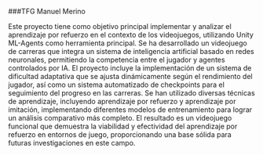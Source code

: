 ###TFG Manuel Merino

Este proyecto tiene como objetivo principal implementar y analizar el aprendizaje por
refuerzo en el contexto de los videojuegos, utilizando Unity ML-Agents como herramienta
principal. Se ha desarrollado un videojuego de carreras que integra un sistema de inteligencia
artificial basado en redes neuronales, permitiendo la competencia entre el jugador y agentes
controlados por IA. El proyecto incluye la implementación de un sistema de dificultad
adaptativa que se ajusta dinámicamente según el rendimiento del jugador, así como un
sistema automatizado de checkpoints para el seguimiento del progreso en las carreras.
Se han utilizado diversas técnicas de aprendizaje, incluyendo aprendizaje por refuerzo
y aprendizaje por imitación, implementando diferentes modelos de entrenamiento para
lograr un análisis comparativo más completo. El resultado es un videojuego funcional que
demuestra la viabilidad y efectividad del aprendizaje por refuerzo en entornos de juego,
proporcionando una base sólida para futuras investigaciones en este campo.

